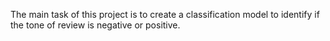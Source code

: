 The main task of this project is to create a classification model to 
identify if the tone of review is negative or positive. 
